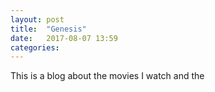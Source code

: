 ```yaml
---
layout: post
title:  "Genesis"
date:   2017-08-07 13:59
categories:
---
```

This is a blog about the movies I watch and the
